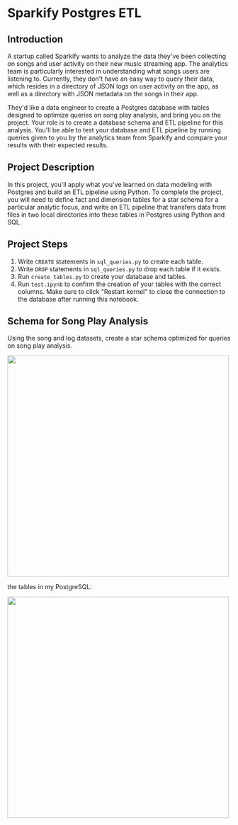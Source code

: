 # Sparkify Postgres ETL

## Introduction

A startup called Sparkify wants to analyze the data they've been collecting on songs and user activity on their new music streaming app. The analytics team is particularly interested in understanding what songs users are listening to. Currently, they don't have an easy way to query their data, which resides in a directory of JSON logs on user activity on the app, as well as a directory with JSON metadata on the songs in their app.

They'd like a data engineer to create a Postgres database with tables designed to optimize queries on song play analysis, and bring you on the project. Your role is to create a database schema and ETL pipeline for this analysis. You'll be able to test your database and ETL pipeline by running queries given to you by the analytics team from Sparkify and compare your results with their expected results.

## Project Description

In this project, you'll apply what you've learned on data modeling with Postgres and build an ETL pipeline using Python. To complete the project, you will need to define fact and dimension tables for a star schema for a particular analytic focus, and write an ETL pipeline that transfers data from files in two local directories into these tables in Postgres using Python and SQL. 

## Project Steps

1. Write `CREATE` statements in `sql_queries.py` to create each table.
2. Write `DROP` statements in `sql_queries.py` to drop each table if it exists.
3. Run `create_tables.py` to create your database and tables.
4. Run `test.ipynb` to confirm the creation of your tables with the correct columns. Make sure to click "Restart kernel" to close the connection to the database after running this notebook.

## Schema for Song Play Analysis
Using the song and log datasets, create a star schema optimized for queries on song play analysis. 

<img src='https://github.com/jrreda/Udacity/tree/master/DEND/Data%20Modeling/Project%201%20-%20Data%20Modeling%20with%20Postgres/images/schema.png' hight=500 width=500>

the tables in my PostgreSQL:

<img src='https://github.com/jrreda/Udacity/tree/master/DEND/Data%20Modeling/Project%201%20-%20Data%20Modeling%20with%20Postgres/images/tables.png' hight=500 width=500>
